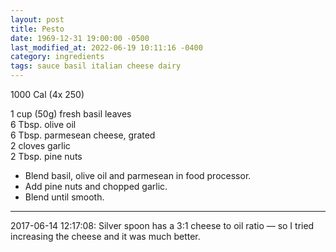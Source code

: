 ```yaml
---
layout: post
title: Pesto
date: 1969-12-31 19:00:00 -0500
last_modified_at: 2022-06-19 10:11:16 -0400
category: ingredients
tags: sauce basil italian cheese dairy
---
```

1000 Cal (4x 250)

1 cup (50g) fresh basil leaves  
6 Tbsp. olive oil  
6 Tbsp. parmesean cheese, grated  
2 cloves garlic  
2 Tbsp. pine nuts  

* Blend basil, olive oil and parmesean in food processor.
* Add pine nuts and chopped garlic.
* Blend until smooth.

---

2017-06-14 12:17:08: Silver spoon has a 3:1 cheese to oil ratio — so I tried increasing the cheese and it was much better.
